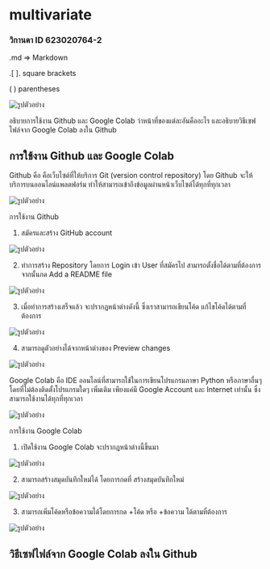 # multivariate

### วิกานดา ID 623020764-2

.md => Markdown

.[ ]. square brackets

(  )  parentheses

![รูปตัวอย่าง](ภาพประกอบ.jpg)

อธิบายการใช้งาน Github และ Google Colab ว่าหน้าที่ของแต่ละอันคืออะไร และอธิบายวิธีเซฟไฟล์จาก Google Colab ลงใน Github

## การใช้งาน Github และ Google Colab

Github คือ คือเว็บไซต์ที่ให้บริการ Git (version control repository) โดย Github จะให้บริการบนออนไลน์แพลตฟอร์ม ทำให้สามารถเข้าถึงข้อมูลผ่านหน้าเว็บไซต์ได้ทุกที่ทุกเวลา 

![รูปตัวอย่าง](ภาพประกอบ.jpg)

การใช้งาน Github

1. สมัครและสร้าง GitHub account

![รูปตัวอย่าง](ภาพประกอบ.jpg)

2. ทำการสร้าง Repository โดยการ Login เข้า User ที่สมัครไป สามารถตั้งชื่อได้ตามที่ต้องการ
จากนั้นกด Add a README file

![รูปตัวอย่าง](ภาพประกอบ.jpg)

3. เมื่อทำการสร้างเสร็จแล้ว จะปรากฎหน้าต่างดังนี้ ซึ่งเราสามารถเขียนโค้ด แก้ไขโค้ดได้ตามที่ต้องการ

![รูปตัวอย่าง](ภาพประกอบ.jpg)

4. สามารถดูตัวอย่างได้จากหน้าต่างของ Preview changes

![รูปตัวอย่าง](ภาพประกอบ.jpg)

Google Colab คือ IDE ออนไลน์ที่สามารถใช้ในการเขียนโปรแกรมภาษา Python หรือภาษาอื่นๆ โดยที่ไม่ต้องติดตั้งโปรแกรมใดๆ เพิ่มเติม เพียงแค่มี Google Account และ Internet เท่านั้น ซึ่งสามารถใช้งานได้ทุกที่ทุกเวลา 

![รูปตัวอย่าง](ภาพประกอบ.jpg)

การใช้งาน Google Colab

1. เปิดใช้งาน Google Colab จะปรากฎหน้าต่างนี้ขึ้นมา

![รูปตัวอย่าง](ภาพประกอบ.jpg)

2. สามารถสร้างสมุดบันทึกใหม่ได้ โดยการกดที่ สร้างสมุดบันทึกใหม่ 

![รูปตัวอย่าง](ภาพประกอบ.jpg)

3. สามารถเพิ่มโค้ดหรือข้อความได้โดยการกด +โค้ด หรือ +ข้อความ ได้ตามที่ต้องการ

![รูปตัวอย่าง](ภาพประกอบ.jpg)

## วิธีเซฟไฟล์จาก Google Colab ลงใน Github

